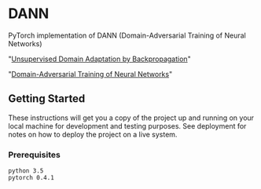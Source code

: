 # DANN

PyTorch implementation of DANN (Domain-Adversarial Training of Neural Networks)

"[Unsupervised Domain Adaptation by Backpropagation](http://sites.skoltech.ru/compvision/projects/grl/files/paper.pdf)"

"[Domain-Adversarial Training of Neural Networks](http://jmlr.org/papers/volume17/15-239/15-239.pdf)"
## Getting Started

These instructions will get you a copy of the project up and running on your local machine for development and testing purposes. See deployment for notes on how to deploy the project on a live system.

### Prerequisites

```
python 3.5
pytorch 0.4.1
```
